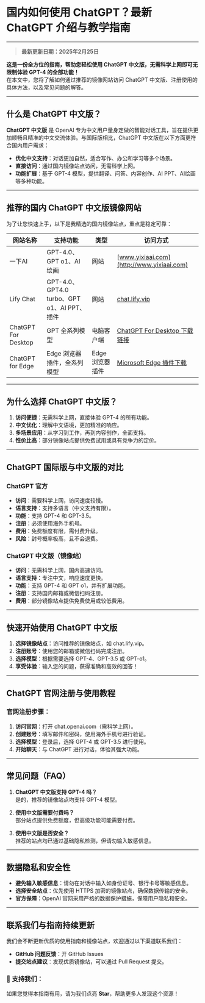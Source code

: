 # 国内如何使用 ChatGPT？最新 ChatGPT 介绍与教学指南
---
> **最新更新日期：2025年2月25日**

**这是一份全方位的指南，帮助您轻松使用 ChatGPT 中文版，无需科学上网即可无限制体验 GPT-4 的全部功能！**  
在本文中，您将了解如何通过推荐的镜像网站访问 ChatGPT 中文版、注册使用的具体方法，以及常见问题的解答。

---

## 什么是 ChatGPT 中文版？

**ChatGPT 中文版** 是 OpenAI 专为中文用户量身定做的智能对话工具，旨在提供更加顺畅且精准的中文交流体验。与国际版相比，ChatGPT 中文版在以下方面更符合国内用户需求：

- **优化中文支持**：对话更加自然，适合写作、办公和学习等多个场景。
- **直接访问**：通过国内镜像站点访问，无需科学上网。
- **功能扩展**：基于 GPT-4 模型，提供翻译、问答、内容创作、AI PPT、AI绘画等多种功能。

---

## 推荐的国内 ChatGPT 中文版镜像网站

为了让您快速上手，以下是我精选的国内镜像站点，重点是稳定可靠：

| 网站名称               | 支持功能                                 | 类型      | 访问方式                                                                                                      |
|------------------------|------------------------------------------|---------|----------------------------------------------------------------------------------------------------------------|
| 一下AI                 | GPT-4.0、GPT o1、AI绘画                   | 网站     | [www.yixiaai.com](http://www.yixiaai.com)                                                                     |
| Lify Chat              | GPT-4.0、GPT4.0 turbo、GPT o1、AI PPT、插件 | 网站     | [chat.lify.vip](http://chat.lify.vip)                                                                          |
| ChatGPT For Desktop    | GPT 全系列模型                              | 电脑客户端 | [ChatGPT For Desktop 下载链接](http://chatknow.lify.vip/software/AI智慧岛_1.0.0_x64_zh-CN.msi)                  |
| ChatGPT for Edge     | Edge 浏览器插件，全系列模型                | Edge浏览器插件     | [Microsoft Edge 插件下载](https://microsoftedge.microsoft.com/addons/detail/chatgpt中文版（中文界面、对话、写作、绘画）/lmlenkgcieicbnpobkhmpcgmamahahil) |

---

## 为什么选择 ChatGPT 中文版？

1. **访问便捷**：无需科学上网，直接体验 GPT-4 的所有功能。
2. **中文优化**：理解中文语境，更加精准的响应。
3. **多场景应用**：从学习到工作，再到内容创作，全面支持。
4. **性价比高**：部分镜像站点提供免费试用或具有竞争力的定价。

---

## ChatGPT 国际版与中文版的对比

### ChatGPT 官方
- **访问**：需要科学上网，访问速度较慢。
- **语言支持**：支持多语言（中文支持有限）。
- **功能**：支持 GPT-4 和 GPT-3.5。
- **注册**：必须使用海外手机号。
- **费用**：免费额度有限，需付费升级。
- **风险**：封号概率极高，且不会退费。


### ChatGPT 中文版（镜像站）
- **访问**：无需科学上网，国内高速访问。
- **语言支持**：专注中文，响应速度更快。
- **功能**：支持 GPT-4 和 GPT o1，并有扩展功能。
- **注册**：支持国内邮箱或微信扫码注册。
- **费用**：部分镜像站点提供免费使用或较低费用。

---

## 快速开始使用 ChatGPT 中文版

1. **选择镜像站点**：访问推荐的镜像站点，如 chat.lify.vip。
2. **注册账号**：使用您的邮箱或微信扫码完成注册。
3. **选择模型**：根据需要选择 GPT-4、GPT-3.5 或 GPT-o1。
4. **享受体验**：输入您的问题，获得准确和高效的回答！

---

## ChatGPT 官网注册与使用教程

### 官网注册步骤：

1. **访问官网**：打开 chat.openai.com（需科学上网）。
2. **创建账号**：填写邮件和密码，使用海外手机号进行验证。
3. **选择模型**：登录后，选择 GPT-4 或 GPT-3.5 进行使用。
4. **开始聊天**：与 ChatGPT 进行对话，体验其强大功能。

---

## 常见问题（FAQ）

1. **ChatGPT 中文版支持 GPT-4 吗？**  
   是的，推荐的镜像站点均支持 GPT-4 模型。

2. **使用中文版需要付费吗？**  
   部分站点提供免费额度，但高级功能可能需要付费。

3. **使用中文版是否安全？**  
   推荐的站点均已通过基础隐私检测，但请勿输入敏感信息。

---

## 数据隐私和安全性

- **避免输入敏感信息**：请勿在对话中输入如身份证号、银行卡号等敏感信息。
- **选择安全站点**：优先使用 HTTPS 加密的镜像站点，确保数据传输的安全。
- **官方保障**：OpenAI 官网采用严格的数据保护措施，保障用户隐私和安全。

---

## 联系我们与指南持续更新

我们会不断更新优质的使用指南和镜像站点，欢迎通过以下渠道联系我们：  
- **GitHub 问题反馈**：开 GitHub Issues  
- **提交站点建议**：发现优质镜像站，可以通过 Pull Request 提交。

### 🌟 支持我们：
如果您觉得本指南有用，请为我们点亮 **Star**，帮助更多人发现这个资源！


